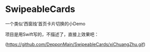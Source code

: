 # SwipeableCards
一个类似‘西窗烛’首页卡片切换的小Demo

项目是用Swift写的，不描述了，直接上效果吧：

(https://github.com/DepponMain/SwipeableCards/xiChuangZhu.gif)
